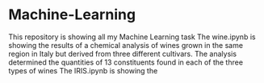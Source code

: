 # Machine-Learning
This repository is showing all my Machine Learning task
The wine.ipynb is showing the results of a chemical analysis of wines grown in the same region in Italy but derived from three different cultivars. The analysis determined the quantities of 13 constituents found in each of the three types of wines
The IRIS.ipynb is showing the 

